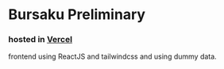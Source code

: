 # Bursaku Preliminary
### hosted in [Vercel](https://bursaku-prelim.vercel.app)
frontend using ReactJS and tailwindcss and using dummy data.